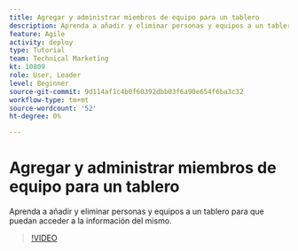 ```yaml
---
title: Agregar y administrar miembros de equipo para un tablero
description: Aprenda a añadir y eliminar personas y equipos a un tablero para que puedan acceder a la información del mismo.
feature: Agile
activity: deploy
type: Tutorial
team: Technical Marketing
kt: 10809
role: User, Leader
level: Beginner
source-git-commit: 9d114af1c4b0f60392dbb03f6a90e654f6ba3c32
workflow-type: tm+mt
source-wordcount: '52'
ht-degree: 0%

---
```


# Agregar y administrar miembros de equipo para un tablero

Aprenda a añadir y eliminar personas y equipos a un tablero para que puedan acceder a la información del mismo.

>[!VIDEO](https://video.tv.adobe.com/v/346808)
